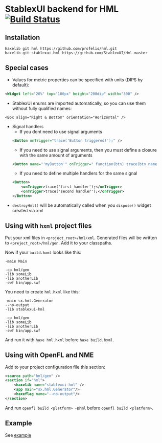 StablexUI backend for HML [![Build Status](https://travis-ci.org/StablexUI/Hml.svg?branch=master)](https://travis-ci.org/StablexUI/Hml)
=========================

Installation
----------------
```
haxelib git hml https://github.com/profelis/hml.git
haxelib git stablexui-hml https://github.com/StablexUI/Hml master
```

Special cases
-------------
* Values for metric properties can be specified with units (DIPS by default):
```xml
<Widget left="20%" top="100px" height="200dip" width="300" />
```
* StablexUI enums are imported automatically, so you can use them without fully qualified names:
```
<Box align="Right & Bottom" orientation="Horizontal" />
```
* Signal handlers
    * If you dont need to use signal arguments
    ```xml
    <Button onTrigger="trace('Button triggered!');" />
    ```
    * If you need to use signal arguments, then you must define a closure with the same amount of arguments
    ```xml
    <Button name="'myButton'" onTrigger=" function(btn) trace(btn.name + ' triggered'); " />
    ```
    * If you need to define multiple handlers for the same signal
    ```xml
    <Button>
        <onTrigger>trace('first handler');</onTrigger>
        <onTrigger>trace('second handler');</onTrigger>
    </Button>
    ```
* `destroyHml()` will be automatically called when you `dispose()` widget created via xml


Using with `hxml` project files
-------------------------------
Put your xml files in `<project_root>/hml/xml`.
Generated files will be written to `<preject_root>/hml/gen`. Add it to your classpaths.

Now if your `build.hxml` looks like this:
```
-main Main

-cp hml/gen
-lib someLib
-lib anotherLib
-swf bin/app.swf
```
You need to create `hml.hxml` like this:
```
-main sx.hml.Generator
--no-output
-lib stablexui-hml

-cp hml/gen
-lib someLib
-lib anotherLib
-swf bin/app.swf
```
And run it with `haxe hml.hxml` before `haxe build.hxml`.


Using with OpenFL and NME
-------------------------
Add to your project configuration file this section:
```xml
<source path="hml/gen" />
<section if="hml">
    <haxelib name="stablexui-hml" />
    <app main="sx.hml.Generator"/>
    <haxeflag name="--no-output"/>
</section>
```
And run `openfl build <platform> -Dhml` before `openfl build <platform>`.


Example
-----------
See [example](https://github.com/StablexUI/Examples/tree/master/hml/)
